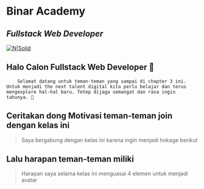 # Binar Academy
## _Fullstack Web Developer_

[![N|Solid](https://storage.googleapis.com/danacita-website-v3-prd/website_v3/images/Binar_-_Logo_warna.original.png)](https://www.binaracademy.com/)

## Halo Calon Fullstack Web Developer 👋

        Selamat datang untuk teman-teman yang sampai di chapter 3 ini. Untuk menjadi the next talent digital kita perlu belajar dan terus mengexplore hal-hal baru. Tetep dijaga semangat dan rasa ingin tahunya. 🤙

## Ceritakan dong Motivasi teman-teman join dengan kelas ini
> Saya bergabung dengan kelas ini karena ingin menjadi hokage berikut


## Lalu harapan teman-teman miliki
> Harapan saya selama kelas ini menguasai 4 elemen untuk menjadi avatar 